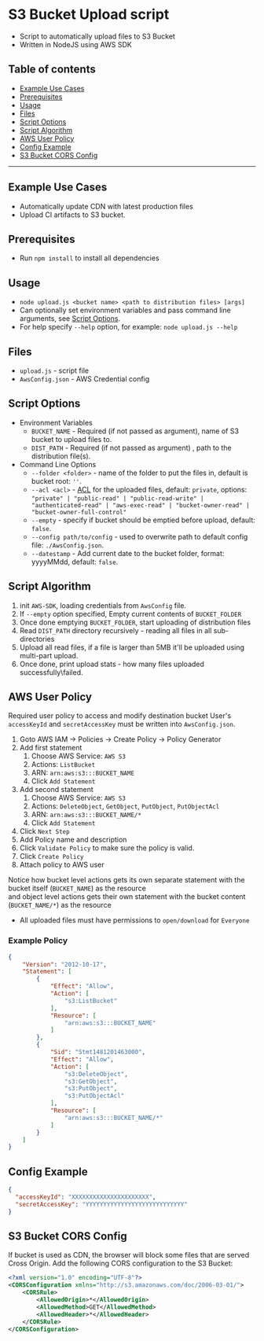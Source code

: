 # S3 Bucket Upload script

* Script to automatically upload files to S3 Bucket
* Written in NodeJS using AWS SDK

## Table of contents

* [Example Use Cases](#example-use-cases)
* [Prerequisites](#prerequisites)
* [Usage](#usage)
* [Files](#files)
* [Script Options](#script-options)
* [Script Algorithm](#script-algorithm)
* [AWS User Policy](#aws-user-policy)
* [Config Example](#config-example)
* [S3 Bucket CORS Config](#s3-bucket-cors-config)

---

## Example Use Cases

* Automatically update CDN with latest production files
* Upload CI artifacts to S3 bucket.

## Prerequisites

* Run `npm install` to install all dependencies

## Usage

* `node upload.js <bucket name> <path to distribution files> [args]`
* Can optionally set environment variables and pass command line arguments, see [Script Options](#script-options).
* For help specify `--help` option, for example: `node upload.js --help`

## Files

* `upload.js` - script file
* `AwsConfig.json` - AWS Credential config

## Script Options

* Environment Variables
    * `BUCKET_NAME` - Required (if not passed as argument), name of S3 bucket to upload files to.
    * `DIST_PATH` - Required (if not passed as argument) , path to the distribution file(s).
* Command Line Options
    * `--folder <folder>` - name of the folder to put the files in, default is bucket root: `''`.
    * `--acl <acl>` - [ACL](http://docs.aws.amazon.com/AmazonS3/latest/dev/acl-overview.html#canned-acl) for the uploaded files, default: `private`,
    options: `"private" | "public-read" | "public-read-write" | "authenticated-read" | "aws-exec-read" | "bucket-owner-read" | "bucket-owner-full-control"`
    * `--empty` - specify if bucket should be emptied before upload, default: `false`.
    * `--config path/to/config` - used to overwrite path to default config file: `./AwsConfig.json`.
    * `--datestamp` - Add current date to the bucket folder, format: yyyyMMdd, default: `false`.

## Script Algorithm

1. init `AWS-SDK`, loading credentials from `AwsConfig` file.
1. If `--empty` option specified, Empty current contents of `BUCKET_FOLDER`
1. Once done emptying `BUCKET_FOLDER`, start uploading of distribution files
1. Read `DIST_PATH` directory recursively - reading all files in all sub-directories
1. Upload all read files, if a file is larger than 5MB it'll be uploaded using multi-part upload.
1. Once done, print upload stats - how many files uploaded successfully\failed.

## AWS User Policy

Required user policy to access and modify destination bucket
User's `accessKeyId` and `secretAccessKey` must be written into `AwsConfig.json`.

1. Goto AWS IAM -> Policies -> Create Policy -> Policy Generator
1. Add first statement
    1. Choose AWS Service: `AWS S3`
    1. Actions: `ListBucket`
    1. ARN: `arn:aws:s3:::BUCKET_NAME`
    1. Click `Add Statement`
1. Add second statement
    1. Choose AWS Service: `AWS S3`
    1. Actions: `DeleteObject`, `GetObject`, `PutObject`, `PutObjectAcl`
    1. ARN: `arn:aws:s3:::BUCKET_NAME/*`
    1. Click `Add Statement`
1. Click `Next Step`
1. Add Policy name and description
1. Click `Validate Policy` to make sure the policy is valid.
1. Click `Create Policy`
1. Attach policy to AWS user

Notice how bucket level actions gets its own separate statement with the bucket itself (`BUCKET_NAME`) as the resource  
and object level actions gets their own statement with the bucket content (`BUCKET_NAME/*`) as the resource

* All uploaded files must have permissions to `open/download` for `Everyone`

### Example Policy

``` json
{
    "Version": "2012-10-17",
    "Statement": [
        {
            "Effect": "Allow",
            "Action": [
                "s3:ListBucket"
            ],
            "Resource": [
                "arn:aws:s3:::BUCKET_NAME"
            ]
        },
        {
            "Sid": "Stmt1481201463000",
            "Effect": "Allow",
            "Action": [
                "s3:DeleteObject",
                "s3:GetObject",
                "s3:PutObject",
                "s3:PutObjectAcl"
            ],
            "Resource": [
                "arn:aws:s3:::BUCKET_NAME/*"
            ]
        }
    ]
}
```

## Config Example

``` json
{
  "accessKeyId": "XXXXXXXXXXXXXXXXXXXXXX",
  "secretAccessKey": "YYYYYYYYYYYYYYYYYYYYYYYYYYYY"
}
```

## S3 Bucket CORS Config

If bucket is used as CDN, the browser will block some files that are served Cross Origin.
Add the following CORS configuration to the S3 Bucket:

``` xml
<?xml version="1.0" encoding="UTF-8"?>
<CORSConfiguration xmlns="http://s3.amazonaws.com/doc/2006-03-01/">
    <CORSRule>
        <AllowedOrigin>*</AllowedOrigin>
        <AllowedMethod>GET</AllowedMethod>
        <AllowedHeader>*</AllowedHeader>
    </CORSRule>
</CORSConfiguration>
```